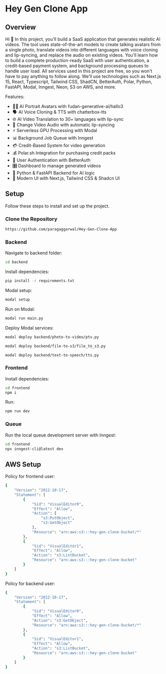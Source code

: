 # Hey Gen Clone App

## Overview

Hi 🤙 In this project, you'll build a SaaS application that generates realistic AI videos. The tool uses state-of-the-art models to create talking avatars from a single photo, translate videos into different languages with voice cloning and lip-syncing, and replace the audio on existing videos. You'll learn how to build a complete production-ready SaaS with user authentication, a credit-based payment system, and background processing queues to handle user load. All services used in this project are free, so you won't have to pay anything to follow along. We'll use technologies such as Next.js 15, React, Typescript, Tailwind CSS, ShadCN, BetterAuth, Polar, Python, FastAPI, Modal, Inngest, Neon, S3 on AWS, and more.

Features:

- 🧑‍🦰 AI Portrait Avatars with fudan-generative-ai/hallo3
- 🗣️ AI Voice Cloning & TTS with chatterbox-tts
- 🌐 AI Video Translation to 30+ languages with lip-sync
- 🔄 Change Video Audio with automatic lip-syncing
- ⚡ Serverless GPU Processing with Modal
- 📊 Background Job Queue with Inngest
- 💳 Credit-Based System for video generation
- 💰 Polar.sh Integration for purchasing credit packs
- 👤 User Authentication with BetterAuth
- 🎛️ Dashboard to manage generated videos
- 🐍 Python & FastAPI Backend for AI logic
- 📱 Modern UI with Next.js, Tailwind CSS & Shadcn UI

## Setup

Follow these steps to install and set up the project.

### Clone the Repository

```bash
https://github.com/paragaggarwal/Hey-Gen-Clone-App
```

### Backend

Navigate to backend folder:

```bash
cd backend
```

Install dependencies:

```bash
pip install -r requirements.txt
```

Modal setup:

```bash
modal setup
```

Run on Modal:

```bash
modal run main.py
```

Deploy Modal services:

```bash
modal deploy backend/photo-to-video/ptv.py
```

```bash
modal deploy backend/file-to-s3/file_to_s3.py
```

```bash
modal deploy backend/text-to-speech/tts.py
```

### Frontend

Install dependencies:

```bash
cd frontend
npm i
```

Run:

```bash
npm run dev
```

### Queue

Run the local queue development server with Inngest:

```bash
cd frontend
npx inngest-cli@latest dev
```

## AWS Setup

Policy for frontend user:

```bash
{
    "Version": "2012-10-17",
    "Statement": [
        {
            "Sid": "VisualEditor0",
            "Effect": "Allow",
            "Action": [
                "s3:PutObject",
                "s3:GetObject"
            ],
            "Resource": "arn:aws:s3:::hey-gen-clone-bucket/*"
        },
        {
            "Sid": "VisualEditor1",
            "Effect": "Allow",
            "Action": "s3:ListBucket",
            "Resource": "arn:aws:s3:::hey-gen-clone-bucket"
        }
    ]
}
```

Policy for backend user:

```bash
{
    "Version": "2012-10-17",
    "Statement": [
        {
            "Sid": "VisualEditor0",
            "Effect": "Allow",
            "Action": "s3:GetObject",
            "Resource": "arn:aws:s3:::hey-gen-clone-bucket/*"
        },
        {
            "Sid": "VisualEditor1",
            "Effect": "Allow",
            "Action": "s3:ListBucket",
            "Resource": "arn:aws:s3:::hey-gen-clone-bucket"
        }
    ]
}
```
